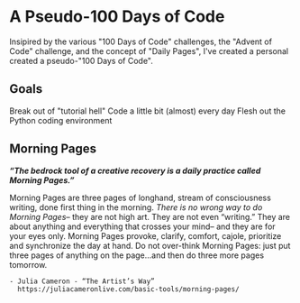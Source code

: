 # A Pseudo-100 Days of Code

Insipired by the various "100 Days of Code" challenges, the
"Advent of Code" challenge, and the concept of "Daily Pages",
I've created a personal created a pseudo-"100 Days of Code".

## Goals

Break out of "tutorial hell"
Code a little bit (almost) every day
Flesh out the Python coding environment

## Morning Pages

***“The bedrock tool of a creative recovery is a daily practice called Morning Pages.”***

Morning Pages are three pages of longhand, stream of consciousness writing, done first thing in the morning. *There is no wrong way to do Morning Pages*– they are not high art. They are not even “writing.” They are about anything and everything that crosses your mind– and they are for your eyes only. Morning Pages provoke, clarify, comfort, cajole, prioritize and synchronize the day at hand. Do not over-think Morning Pages: just put three pages of anything on the page...and then do three more pages tomorrow.

	- Julia Cameron - “The Artist’s Way”
	  https://juliacameronlive.com/basic-tools/morning-pages/
